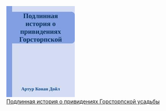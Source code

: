 ![](Подлинная%20история%20о%20привидениях%20Горсторпской%20усадьбы.jpg)  
[Подлинная история о привидениях Горсторпской усадьбы](Подлинная%20история%20о%20привидениях%20Горсторпской%20усадьбы.txt)

